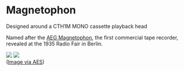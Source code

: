 # Magnetophon  

Designed around a CTH1M MONO cassette playback head  

Named after the [AEG Magnetophon](http://www.aes.org/aeshc/docs/recording.technology.history/tape.html), the first commercial tape recorder, revealed at the 1935 Radio Fair in Berlin. 

![](https://raw.githubusercontent.com/TomWhitwell/Magnetophone/master/Collateral/tapehead-panel.jpg)
![](https://raw.githubusercontent.com/TomWhitwell/Magnetophon/master/Collateral/MAGNET.JPG)  
([Image via AES](http://www.aes.org/aeshc/docs/recording.technology.history/tape.html)) 
